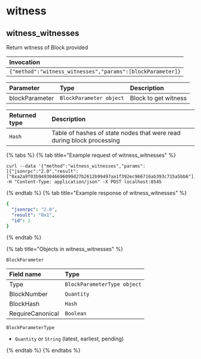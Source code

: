 # witness

## witness_witnesses

Return witness of Block provided 

| Invocation |
| :--- |
| `{"method":"witness_witnesses","params":[blockParameter]}` |

| Parameter | Type | Description |
| :--- | :--- | :--- |
| blockParameter | `BlockParameter object` | Block to get witness |

| Returned type | Description |
| :--- | :--- |
| `Hash` | Table of hashes of state nodes that were read during block processing |

{% tabs %}
{% tab title="Example request of witness_witnesses" %}
```
curl --data '{"method":"witness_witnesses","params":[{"jsonrpc":"2.0","result":["0xa2a9f03b9493046696099d27b2612b99497aa1f392ec966716ab393c715a5bb6"],"id":67}],"id":1,"jsonrpc":"2.0"}' -H "Content-Type: application/json" -X POST localhost:8545
```
{% endtab %}
{% tab title="Example response of witness_witnesses" %}
```yaml
{
  "jsonrpc": "2.0",
  "result": "0x1",
  "id": 1
}
```
{% endtab %}

{% tab title="Objects in witness_witnesses" %}

`BlockParameter`

| Field name | Type |
| :--- | :--- |
| Type | `BlockParameterType object` |
| BlockNumber | `Quantity` |
| BlockHash | `Hash` |
| RequireCanonical | `Boolean` |

`BlockParameterType`

- `Quantity` or `String` (latest, earliest, pending)

{% endtab %}
{% endtabs %}

